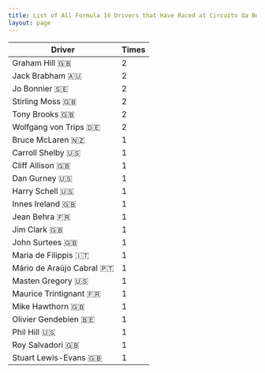 ```yaml
---
title: List of All Formula 1® Drivers that Have Raced at Circuito da Boavista
layout: page
---
```



| Driver | Times |
|--|--|
| Graham Hill 🇬🇧 | 2 |
| Jack Brabham 🇦🇺 | 2 |
| Jo Bonnier 🇸🇪 | 2 |
| Stirling Moss 🇬🇧 | 2 |
| Tony Brooks 🇬🇧 | 2 |
| Wolfgang von Trips 🇩🇪 | 2 |
| Bruce McLaren 🇳🇿 | 1 |
| Carroll Shelby 🇺🇸 | 1 |
| Cliff Allison 🇬🇧 | 1 |
| Dan Gurney 🇺🇸 | 1 |
| Harry Schell 🇺🇸 | 1 |
| Innes Ireland 🇬🇧 | 1 |
| Jean Behra 🇫🇷 | 1 |
| Jim Clark 🇬🇧 | 1 |
| John Surtees 🇬🇧 | 1 |
| Maria de Filippis 🇮🇹 | 1 |
| Mário de Araújo Cabral 🇵🇹 | 1 |
| Masten Gregory 🇺🇸 | 1 |
| Maurice Trintignant 🇫🇷 | 1 |
| Mike Hawthorn 🇬🇧 | 1 |
| Olivier Gendebien 🇧🇪 | 1 |
| Phil Hill 🇺🇸 | 1 |
| Roy Salvadori 🇬🇧 | 1 |
| Stuart Lewis-Evans 🇬🇧 | 1 |


